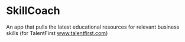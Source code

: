 # SkillCoach
An app that pulls the latest educational resources for relevant business skills (for TalentFirst www.talentfirst.com)
